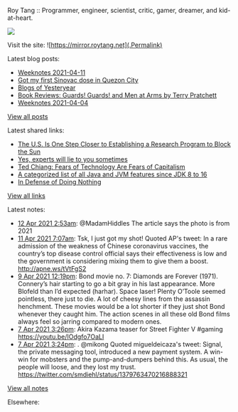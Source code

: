 Roy Tang :: Programmer, engineer, scientist, critic, gamer, dreamer, and kid-at-heart.

![](https://roytang.net/img/profile.jpg)

Visit the site: ![https://mirror.roytang.net](.Permalink)

Latest blog posts:
    

- [Weeknotes 2021-04-11](https://mirror.roytang.net/2021/04/weeknotes-2021-04-11/)
- [Got my first Sinovac dose in Quezon City](https://mirror.roytang.net/2021/04/got-my-first-sinovac-dose-in-quezon-city/)
- [Blogs of Yesteryear](https://mirror.roytang.net/2021/04/blogs-of-yesteryear/)
- [Book Reviews: Guards! Guards! and Men at Arms by Terry Pratchett](https://mirror.roytang.net/2021/04/book-reviews-guards-guards-and-men-at-arms-by-terry-pratchett/)
- [Weeknotes 2021-04-04](https://mirror.roytang.net/2021/04/weeknotes-2021-04-04/)

[View all posts](https://mirror.roytang.net/blog)

Latest shared links:
    

- [The U.S. Is One Step Closer to Establishing a Research Program to Block the Sun](https://mirror.roytang.net/2021/04/the-us-is-one-step-closer-to-establishing-a-research-program-to-block-the-sun/)
- [Yes, experts will lie to you sometimes](https://mirror.roytang.net/2021/04/yes-experts-will-lie-to-you-sometimes/)
- [Ted Chiang: Fears of Technology Are Fears of Capitalism](https://mirror.roytang.net/2021/04/ted-chiang-fears-of-technology-are-fears-of-capitalism/)
- [A categorized list of all Java and JVM features since JDK 8 to 16](https://mirror.roytang.net/2021/04/a-categorized-list-of-all-java-and-jvm-features-since-jdk-8-to-16/)
- [In Defense of Doing Nothing](https://mirror.roytang.net/2021/04/in-defense-of-doing-nothing/)

[View all links](https://mirror.roytang.net/links)

Latest notes:
    

- [12 Apr 2021 2:53am](https://mirror.roytang.net/2021/04/1381440285188661251/): @MadamHiddles The article says the photo is from 2021
- [11 Apr 2021 7:07am](https://mirror.roytang.net/2021/04/1381141954671517698/): Tsk, I just got my shot!
Quoted AP&#39;s tweet:   In a rare admission of the weakness of Chinese coronavirus vaccines, the country’s top disease control official says their effectiveness is low and the government is considering mixing them to give them a boost. http://apne.ws/tVtFgS2  
- [9 Apr 2021 12:19pm](https://mirror.roytang.net/2021/04/8fd56682f77942eb0badef9444d465a4/): Bond movie no. 7: Diamonds are Forever (1971). Connery&rsquo;s hair starting to go a bit gray in his last appearance. More Blofeld than I&rsquo;d expected (harhar). Space laser! Plenty O&rsquo;Toole seemed pointless, there just to die. A lot of cheesy lines from the assassin henchment.
 These movies would be a lot shorter if they just shot Bond whenever they caught him. The action scenes in all these old Bond films always feel so jarring compared to modern ones.
- [7 Apr 2021 3:26pm](https://mirror.roytang.net/2021/04/1379817866447347713/): Akira Kazama teaser for Street Fighter V #gaming https://youtu.be/IOdgfo7OaLI
- [7 Apr 2021 3:24pm](https://mirror.roytang.net/2021/04/1379817432500502532/): . @mikong
Quoted migueldeicaza&#39;s tweet:   Signal, the private messaging tool, introduced a new payment system. A win-win for mobsters and the pump-and-dumpers behind this.
As usual, the people will loose, and they lost my trust. https://twitter.com/smdiehl/status/1379763470216888321
 

[View all notes](https://mirror.roytang.net/notes)

Elsewhere:
